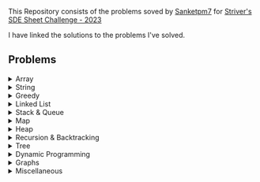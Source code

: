 This Repository consists of the problems soved by [Sanketpm7](https://github.com/sanketpm7) for [Striver's SDE Sheet Challenge - 2023](https://takeuforward.org/interviews/strivers-sde-sheet-challenge-2023/)

I have linked the solutions to the problems I've solved.

## Problems

<details>
  <summary>Array</summary>

**Array-I**
1. []()
2. []()
3. []()
4. [Kadane Algorithm](./array/04-I-kadane-algo.md)
5. [Sort an of 0s, 1s, 2s](./array/05-sort-0-1-2.md)
6. 

**Array-II**
1. []()
2. []()
3. []()
4. []()
5. []()
6. []()

**Array-III**
1. []()
2. []()
3. [Majority element >n/2 times](./array/majority-nby2.md)
4. [Majority element >n/3 times](./array/majority-nby3.md)
5. []()
6. []()

**Array-IV**
1. []()
2. []()
3. []()
4. []()
5. []()
6. []()

</details>

<details>
  <summary>String</h3></summary>

1. []()
</details>

<details>
  <summary>Greedy</summary>

1. []()
</details>

<details>
  <summary>Linked List</summary>

1. []()

</details>

<details>
  <summary>Stack & Queue</summary>

1. []()
</details>


<details>
  <summary>Map</summary>

1. []()
</details>

<details>
  <summary>Heap</summary>

1. []()
</details>

<details>
  <summary>Recursion & Backtracking</summary>

1. []()


</details>

<details>
  <summary>Tree</summary>

1. []()

</details>

<details>
  <summary>Dynamic Programming</summary>

1. []()
</details>

<details>
  <summary>Graphs</summary>

1. []()
</details>

<details>
  <summary>Miscellaneous</summary>

1. []()
</details>